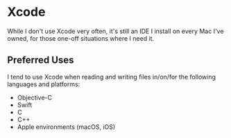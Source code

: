# Xcode

While I don't use Xcode very often, it's still an IDE I install on every Mac I've owned, for those one-off situations where I need it.

## Preferred Uses

I tend to use Xcode when reading and writing files in/on/for the following languages and platforms:

- Objective-C
- Swift
- C
- C++
- Apple environments (macOS, iOS)
